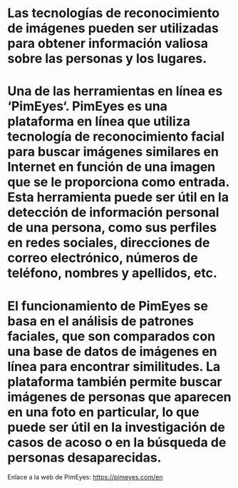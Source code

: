 # Las tecnologías de reconocimiento de imágenes pueden ser utilizadas para obtener información valiosa sobre las personas y los lugares.

# Una de las herramientas en línea es ‘PimEyes‘. PimEyes es una plataforma en línea que utiliza tecnología de reconocimiento facial para buscar imágenes similares en Internet en función de una imagen que se le proporciona como entrada. Esta herramienta puede ser útil en la detección de información personal de una persona, como sus perfiles en redes sociales, direcciones de correo electrónico, números de teléfono, nombres y apellidos, etc.

# El funcionamiento de PimEyes se basa en el análisis de patrones faciales, que son comparados con una base de datos de imágenes en línea para encontrar similitudes. La plataforma también permite buscar imágenes de personas que aparecen en una foto en particular, lo que puede ser útil en la investigación de casos de acoso o en la búsqueda de personas desaparecidas.

Enlace a la web de PimEyes: https://pimeyes.com/en